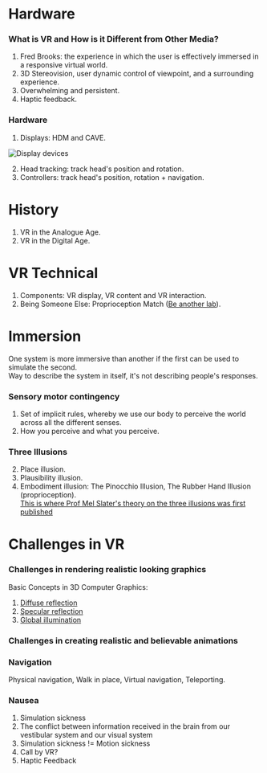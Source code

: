 # Hardware
### What is VR and How is it Different from Other Media?
1. Fred Brooks: the experience in which the user is effectively immersed in a responsive virtual world.
2. 3D Stereovision, user dynamic control of viewpoint, and a surrounding experience.
3. Overwhelming and persistent.
4. Haptic feedback.

### Hardware
1. Displays: HDM and CAVE.

![Display devices](https://slidetodoc.com/presentation_image/63adee7aaa9fdd9056a3903de21fde66/image-22.jpg)

2. Head tracking: track head's position and rotation.
3. Controllers: track head's position, rotation + navigation.

# History
1. VR in the Analogue Age.
2. VR in the Digital Age.

# VR Technical
1. Components: VR display, VR content and VR interaction.
2. Being Someone Else: Proprioception Match ([Be another lab](http://beanotherlab.org/home/work/tmtba/)).

# Immersion
One system is more immersive than another if the first can be used to simulate the second.  
Way to describe the system in itself, it's not describing people's responses.
### Sensory motor contingency
1. Set of implicit rules, whereby we use our body to perceive the world across all the different senses.
2. How you perceive and what you perceive.
### Three Illusions
2. Place illusion.
1. Plausibility illusion.
3. Embodiment illusion: The Pinocchio Illusion, The Rubber Hand Illusion (proprioception).  
[This is where Prof Mel Slater's theory on the three illusions was first published](https://www.ncbi.nlm.nih.gov/pmc/articles/PMC2781884/)

# Challenges in VR
### Challenges in rendering realistic looking graphics
Basic Concepts in 3D Computer Graphics:  
1. [Diffuse reflection](https://en.wikipedia.org/wiki/Diffuse_reflection)
2. [Specular reflection](https://en.wikipedia.org/wiki/Specular_reflection)
3. [Global illumination](https://docs.unity3d.com/Manual/GIIntro.html)

### Challenges in creating realistic and believable animations

### Navigation
Physical navigation, Walk in place, Virtual navigation, Teleporting.

### Nausea
1. Simulation sickness
2. The conflict between information received in the brain from our vestibular system and our visual system
3. Simulation sickness != Motion sickness
4. Call by VR?
5. Haptic Feedback